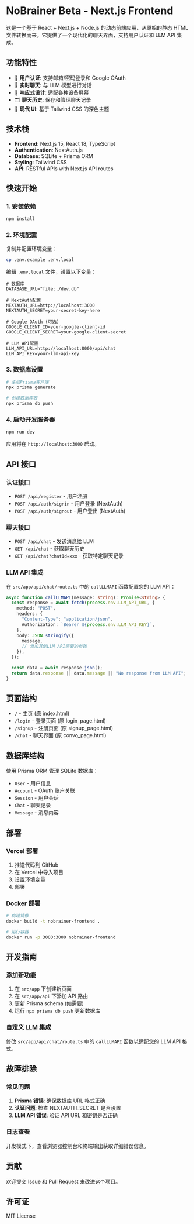 # NoBrainer Beta - Next.js Frontend

这是一个基于 React + Next.js + Node.js 的动态前端应用，从原始的静态 HTML 文件转换而来。它提供了一个现代化的聊天界面，支持用户认证和 LLM API 集成。

## 功能特性

- 🔐 **用户认证**: 支持邮箱/密码登录和 Google OAuth
- 💬 **实时聊天**: 与 LLM 模型进行对话
- 📱 **响应式设计**: 适配各种设备屏幕
- 🗂️ **聊天历史**: 保存和管理聊天记录
- 🎨 **现代 UI**: 基于 Tailwind CSS 的深色主题

## 技术栈

- **Frontend**: Next.js 15, React 18, TypeScript
- **Authentication**: NextAuth.js
- **Database**: SQLite + Prisma ORM
- **Styling**: Tailwind CSS
- **API**: RESTful APIs with Next.js API routes

## 快速开始

### 1. 安装依赖

```bash
npm install
```

### 2. 环境配置

复制并配置环境变量：

```bash
cp .env.example .env.local
```

编辑 `.env.local` 文件，设置以下变量：

```env
# 数据库
DATABASE_URL="file:./dev.db"

# NextAuth配置
NEXTAUTH_URL=http://localhost:3000
NEXTAUTH_SECRET=your-secret-key-here

# Google OAuth (可选)
GOOGLE_CLIENT_ID=your-google-client-id
GOOGLE_CLIENT_SECRET=your-google-client-secret

# LLM API配置
LLM_API_URL=http://localhost:8000/api/chat
LLM_API_KEY=your-llm-api-key
```

### 3. 数据库设置

```bash
# 生成Prisma客户端
npx prisma generate

# 创建数据库表
npx prisma db push
```

### 4. 启动开发服务器

```bash
npm run dev
```

应用将在 `http://localhost:3000` 启动。

## API 接口

### 认证接口

- `POST /api/register` - 用户注册
- `POST /api/auth/signin` - 用户登录 (NextAuth)
- `POST /api/auth/signout` - 用户登出 (NextAuth)

### 聊天接口

- `POST /api/chat` - 发送消息给 LLM
- `GET /api/chat` - 获取聊天历史
- `GET /api/chat?chatId=xxx` - 获取特定聊天记录

### LLM API 集成

在 `src/app/api/chat/route.ts` 中的 `callLLMAPI` 函数配置您的 LLM API：

```typescript
async function callLLMAPI(message: string): Promise<string> {
  const response = await fetch(process.env.LLM_API_URL, {
    method: "POST",
    headers: {
      "Content-Type": "application/json",
      Authorization: `Bearer ${process.env.LLM_API_KEY}`,
    },
    body: JSON.stringify({
      message,
      // 添加其他LLM API需要的参数
    }),
  });

  const data = await response.json();
  return data.response || data.message || "No response from LLM API";
}
```

## 页面结构

- `/` - 主页 (原 index.html)
- `/login` - 登录页面 (原 login_page.html)
- `/signup` - 注册页面 (原 signup_page.html)
- `/chat` - 聊天界面 (原 convo_page.html)

## 数据库结构

使用 Prisma ORM 管理 SQLite 数据库：

- `User` - 用户信息
- `Account` - OAuth 账户关联
- `Session` - 用户会话
- `Chat` - 聊天记录
- `Message` - 消息内容

## 部署

### Vercel 部署

1. 推送代码到 GitHub
2. 在 Vercel 中导入项目
3. 设置环境变量
4. 部署

### Docker 部署

```bash
# 构建镜像
docker build -t nobrainer-frontend .

# 运行容器
docker run -p 3000:3000 nobrainer-frontend
```

## 开发指南

### 添加新功能

1. 在 `src/app` 下创建新页面
2. 在 `src/app/api` 下添加 API 路由
3. 更新 Prisma schema (如需要)
4. 运行 `npx prisma db push` 更新数据库

### 自定义 LLM 集成

修改 `src/app/api/chat/route.ts` 中的 `callLLMAPI` 函数以适配您的 LLM API 格式。

## 故障排除

### 常见问题

1. **Prisma 错误**: 确保数据库 URL 格式正确
2. **认证问题**: 检查 NEXTAUTH_SECRET 是否设置
3. **LLM API 错误**: 验证 API URL 和密钥是否正确

### 日志查看

开发模式下，查看浏览器控制台和终端输出获取详细错误信息。

## 贡献

欢迎提交 Issue 和 Pull Request 来改进这个项目。

## 许可证

MIT License
